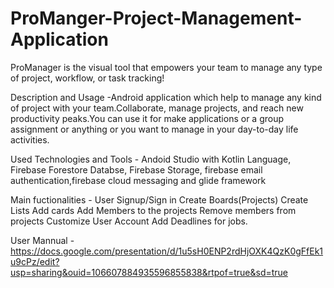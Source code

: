 # ProManger-Project-Management-Application
ProManager is the visual tool that empowers your team 
to manage any type of 
project, workflow, or task tracking!


Description and Usage -Android application which help to manage any kind of project with your team.Collaborate, manage projects, and reach new productivity peaks.You
                       can use it for make applications or a group assignment or anything or you want to manage in your day-to-day life activities.

Used Technologies and Tools - Andoid Studio with Kotlin Language, Firebase Forestore Databse, Firebase Storage, firebase email authentication,firebase cloud messaging 
                              and glide framework 
 
 
Main fuctionalities - User Signup/Sign in
                      Create Boards(Projects)
                      Create Lists
                      Add cards
                      Add Members to the projects
                      Remove members from projects
                      Customize User Account
                      Add Deadlines for jobs.
                      
User Mannual - https://docs.google.com/presentation/d/1u5sH0ENP2rdHjOXK4QzK0gFfEk1u9cPz/edit?usp=sharing&ouid=106607884935596855838&rtpof=true&sd=true

                      
                      

